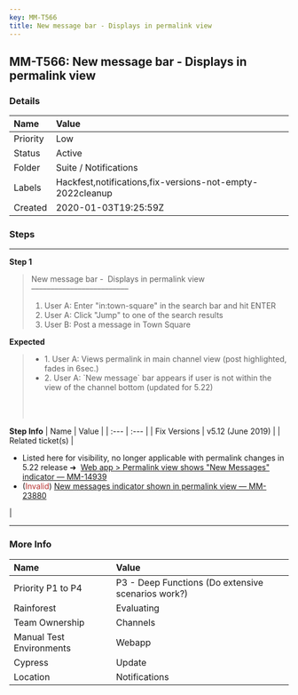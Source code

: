 ```yaml
---
key: MM-T566
title: New message bar - Displays in permalink view
---
```


## MM-T566: New message bar - Displays in permalink view

### Details

| Name     | Value                                                     |
| :------- | :-------------------------------------------------------- |
| Priority | Low                                                       |
| Status   | Active                                                    |
| Folder   | Suite / Notifications                                     |
| Labels   | Hackfest,notifications,fix-versions-not-empty-2022cleanup |
| Created  | 2020-01-03T19:25:59Z                                      |

### Steps

<hr/>

**Step 1**

> <article>New message bar -  Displays in permalink view<br />–––––––––––––––––––––––––<ol><li>User A: Enter "in:town-square" in the search bar and hit ENTER</li><li>User A: Click "Jump" to one of the search results</li><li>User B: Post a message in Town Square</li></ol></article>

**Expected**

> <article><ul><li>1. User A: Views permalink in main channel view (post highlighted, fades in 6sec.)</li><li>2. User A: `New message` bar appears if user is not within the view of the channel bottom (updated for 5.22)</li></ul><br /><br /></article>

**Step Info**
| Name | Value |
| :--- | :--- |
| Fix Versions | v5.12 (June 2019) |
| Related ticket(s) | <ul><li>Listed here for visibility, no longer applicable with permalink changes in 5.22 release ➜  <a href="https://mattermost.atlassian.net/browse/MM-14939">Web app &gt; Permalink view shows "New Messages" indicator — MM-14939</a></li><li>(<span style="color:rgb(184, 49, 47)">Invalid</span>) <a href="https://mattermost.atlassian.net/browse/MM-23880">New messages indicator shown in permalink view — MM-23880</a></li></ul> |

<hr/>

### More Info

| Name                     | Value                                              |
| :----------------------- | :------------------------------------------------- |
| Priority P1 to P4        | P3 - Deep Functions (Do extensive scenarios work?) |
| Rainforest               | Evaluating                                         |
| Team Ownership           | Channels                                           |
| Manual Test Environments | Webapp                                             |
| Cypress                  | Update                                             |
| Location                 | Notifications                                      |

